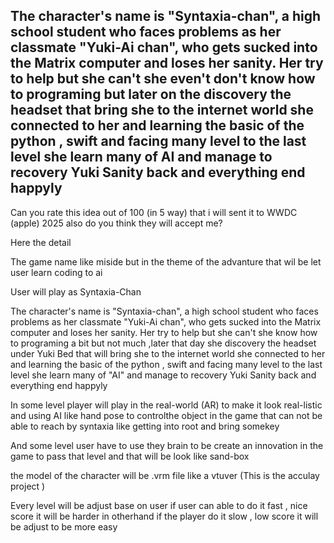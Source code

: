 ## The character's name is "Syntaxia-chan", a high school student who faces problems as her classmate "Yuki-Ai chan", who gets sucked into the Matrix computer and loses her sanity. Her try to help but she can't she even't don't know how to programing but later on the discovery the headset that bring she to the internet world she connected to her and learning the basic of the python , swift  and facing many level to the last level she learn many of AI and manage to recovery Yuki Sanity back and everything end happyly


Can you rate this idea out of 100 (in 5 way) that i will sent it to WWDC (apple) 2025 also do you think they will accept me?

Here the detail

The game name like miside but in the theme of the advanture that wil be let user learn coding to ai 

User will play  as Syntaxia-Chan

The character's name is "Syntaxia-chan", a high school student who faces problems as her classmate "Yuki-Ai chan", who gets sucked into the Matrix computer and loses her sanity. Her try to help but she can't she know how to programing a bit but not much ,later that day she discovery the headset under Yuki Bed that will bring she to the internet world she connected to her and learning the basic of the python , swift  and facing many level to the last level she learn many of "AI" and manage to recovery Yuki Sanity back and everything end happyly

In some level player will play in the real-world (AR) to make it look real-listic and using AI like hand pose to controlthe object in the game that can not be able to reach by syntaxia like getting into root and bring somekey 

And some level user have to use they brain to be create an innovation in the game to pass that level and that will be look like sand-box

the model of the character will be .vrm file like a vtuver (This is the acculay project )

Every level will be adjust base on user if user can able to do it fast , nice score it will be harder in otherhand if the  player do it slow , low score it will be adjust to be more easy
